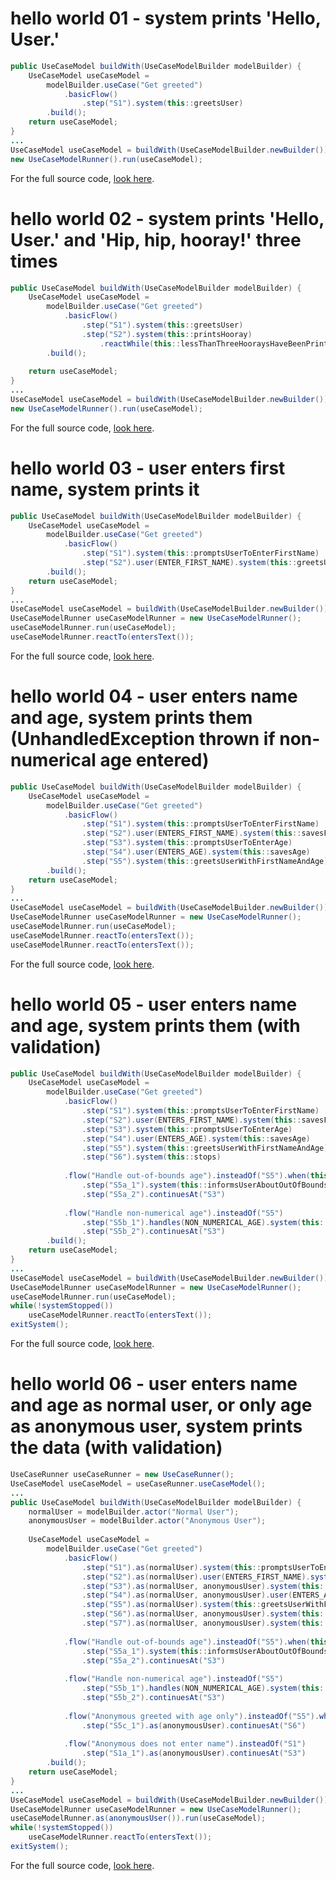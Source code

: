 # hello world 01 - system prints 'Hello, User.'
``` java		
public UseCaseModel buildWith(UseCaseModelBuilder modelBuilder) {
	UseCaseModel useCaseModel = 
		modelBuilder.useCase("Get greeted")
			.basicFlow()
				.step("S1").system(this::greetsUser)
		.build();
	return useCaseModel;
}
...
UseCaseModel useCaseModel = buildWith(UseCaseModelBuilder.newBuilder());
new UseCaseModelRunner().run(useCaseModel);
```
For the full source code, [look here](https://github.com/bertilmuth/requirementsascode/blob/master/requirementsascodeexamples/helloworld/src/main/java/helloworld/HelloWorld01.java).

# hello world 02 - system prints 'Hello, User.' and 'Hip, hip, hooray!' three times
``` java		
public UseCaseModel buildWith(UseCaseModelBuilder modelBuilder) {
	UseCaseModel useCaseModel = 
		modelBuilder.useCase("Get greeted")
			.basicFlow()
				.step("S1").system(this::greetsUser)
				.step("S2").system(this::printsHooray)
					.reactWhile(this::lessThanThreeHooraysHaveBeenPrinted)
		.build();
	
	return useCaseModel;
}
...
UseCaseModel useCaseModel = buildWith(UseCaseModelBuilder.newBuilder());
new UseCaseModelRunner().run(useCaseModel);
```
For the full source code, [look here](https://github.com/bertilmuth/requirementsascode/blob/master/requirementsascodeexamples/helloworld/src/main/java/helloworld/HelloWorld02.java).


# hello world 03 - user enters first name, system prints it
``` java
public UseCaseModel buildWith(UseCaseModelBuilder modelBuilder) {
	UseCaseModel useCaseModel = 
		modelBuilder.useCase("Get greeted")
			.basicFlow()
				.step("S1").system(this::promptsUserToEnterFirstName)
				.step("S2").user(ENTER_FIRST_NAME).system(this::greetsUserWithFirstName)
		.build();
	return useCaseModel;
}
...
UseCaseModel useCaseModel = buildWith(UseCaseModelBuilder.newBuilder());
UseCaseModelRunner useCaseModelRunner = new UseCaseModelRunner();
useCaseModelRunner.run(useCaseModel);
useCaseModelRunner.reactTo(entersText());
```
For the full source code, [look here](https://github.com/bertilmuth/requirementsascode/blob/master/requirementsascodeexamples/helloworld/src/main/java/helloworld/HelloWorld03.java).

# hello world 04 - user enters name and age, system prints them (UnhandledException thrown if non-numerical age entered)
``` java
public UseCaseModel buildWith(UseCaseModelBuilder modelBuilder) {
	UseCaseModel useCaseModel = 
		modelBuilder.useCase("Get greeted")
			.basicFlow()
				.step("S1").system(this::promptsUserToEnterFirstName)
				.step("S2").user(ENTERS_FIRST_NAME).system(this::savesFirstName)
				.step("S3").system(this::promptsUserToEnterAge)
				.step("S4").user(ENTERS_AGE).system(this::savesAge)
				.step("S5").system(this::greetsUserWithFirstNameAndAge)
		.build();
	return useCaseModel;
}
...
UseCaseModel useCaseModel = buildWith(UseCaseModelBuilder.newBuilder());
UseCaseModelRunner useCaseModelRunner = new UseCaseModelRunner();
useCaseModelRunner.run(useCaseModel);
useCaseModelRunner.reactTo(entersText());
useCaseModelRunner.reactTo(entersText());	
```
For the full source code, [look here](https://github.com/bertilmuth/requirementsascode/blob/master/requirementsascodeexamples/helloworld/src/main/java/helloworld/HelloWorld04.java).

# hello world 05 - user enters name and age, system prints them (with validation)
``` java
public UseCaseModel buildWith(UseCaseModelBuilder modelBuilder) {
	UseCaseModel useCaseModel = 
		modelBuilder.useCase("Get greeted")
			.basicFlow()
				.step("S1").system(this::promptsUserToEnterFirstName)
				.step("S2").user(ENTERS_FIRST_NAME).system(this::savesFirstName)
				.step("S3").system(this::promptsUserToEnterAge)
				.step("S4").user(ENTERS_AGE).system(this::savesAge)
				.step("S5").system(this::greetsUserWithFirstNameAndAge)
				.step("S6").system(this::stops)
					
			.flow("Handle out-of-bounds age").insteadOf("S5").when(this::ageIsOutOfBounds)
				.step("S5a_1").system(this::informsUserAboutOutOfBoundsAge)
				.step("S5a_2").continuesAt("S3")
					
			.flow("Handle non-numerical age").insteadOf("S5")
				.step("S5b_1").handles(NON_NUMERICAL_AGE).system(this::informsUserAboutNonNumericalAge)
				.step("S5b_2").continuesAt("S3")
		.build();
	return useCaseModel;
}	
...
UseCaseModel useCaseModel = buildWith(UseCaseModelBuilder.newBuilder());
UseCaseModelRunner useCaseModelRunner = new UseCaseModelRunner();
useCaseModelRunner.run(useCaseModel);			
while(!systemStopped())
	useCaseModelRunner.reactTo(entersText());	
exitSystem();	
```
For the full source code, [look here](https://github.com/bertilmuth/requirementsascode/blob/master/requirementsascodeexamples/helloworld/src/main/java/helloworld/HelloWorld05.java).

# hello world 06 - user enters name and age as normal user, or only age as anonymous user, system prints the data (with validation)
``` java
UseCaseRunner useCaseRunner = new UseCaseRunner();
UseCaseModel useCaseModel = useCaseRunner.useCaseModel();
...
public UseCaseModel buildWith(UseCaseModelBuilder modelBuilder) {
	normalUser = modelBuilder.actor("Normal User");
	anonymousUser = modelBuilder.actor("Anonymous User");
			
	UseCaseModel useCaseModel = 
		modelBuilder.useCase("Get greeted")
			.basicFlow()
				.step("S1").as(normalUser).system(this::promptsUserToEnterFirstName)
				.step("S2").as(normalUser).user(ENTERS_FIRST_NAME).system(this::savesFirstName)
				.step("S3").as(normalUser, anonymousUser).system(this::promptsUserToEnterAge)
				.step("S4").as(normalUser, anonymousUser).user(ENTERS_AGE).system(this::savesAge)
				.step("S5").as(normalUser).system(this::greetsUserWithFirstName)
				.step("S6").as(normalUser, anonymousUser).system(this::greetsUserWithAge)
				.step("S7").as(normalUser, anonymousUser).system(this::stops)
					
			.flow("Handle out-of-bounds age").insteadOf("S5").when(this::ageIsOutOfBounds)
				.step("S5a_1").system(this::informsUserAboutOutOfBoundsAge)
				.step("S5a_2").continuesAt("S3")
					
			.flow("Handle non-numerical age").insteadOf("S5")
				.step("S5b_1").handles(NON_NUMERICAL_AGE).system(this::informsUserAboutNonNumericalAge)
				.step("S5b_2").continuesAt("S3")
				
			.flow("Anonymous greeted with age only").insteadOf("S5").when(this::ageIsOk)
				.step("S5c_1").as(anonymousUser).continuesAt("S6")
				
			.flow("Anonymous does not enter name").insteadOf("S1")
				.step("S1a_1").as(anonymousUser).continuesAt("S3")
		.build();
	return useCaseModel;
}
...
UseCaseModel useCaseModel = buildWith(UseCaseModelBuilder.newBuilder());
UseCaseModelRunner useCaseModelRunner = new UseCaseModelRunner();
useCaseModelRunner.as(anonymousUser()).run(useCaseModel);			
while(!systemStopped())
	useCaseModelRunner.reactTo(entersText());	
exitSystem();	
```
For the full source code, [look here](https://github.com/bertilmuth/requirementsascode/blob/master/requirementsascodeexamples/helloworld/src/main/java/helloworld/HelloWorld06.java).

